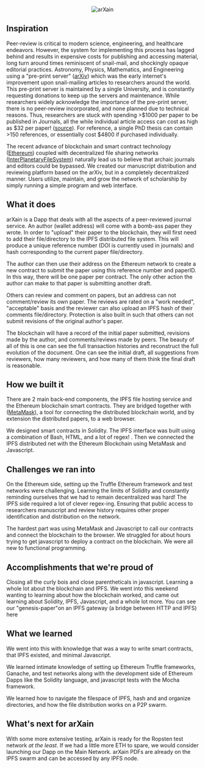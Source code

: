 <p align="center">
  <img src="https://github.com/david-hopper/arXain/blob/master/src/images/logo_name.png" alt="arXain" /></center>
</p>

## Inspiration

Peer-review is critical to modern science, engineering, and healthcare
endeavors. However, the system for implementing this process has lagged behind
and results in expensive costs for publishing and accessing material, long turn
around times reminiscent of snail-mail, and shockingly opaque editorial
practices. Astronomy, Physics, Mathematics, and Engineering using a "pre-print
server" ([arXiv](https://arxiv.org)) which was the early internet's improvement
upon snail-mailing articles to researchers around the world. This pre-print
server is maintained by a single University, and is constantly requesting
donations to keep up the servers and maintenance. While researchers widely
acknowledge the importance of the pre-print server, there is no peer-review
incorporated, and none planned due to technical reasons. Thus, researchers are
stuck with spending >$1000 per paper to be published in Journals, all the while
individual article access can cost as high as $32 per paper!
([source](https://www.nature.com/subscriptions/purchasing.html)). For reference,
a single PhD thesis can contain >150 references, or essentially cost $4800 if
purchased individually.

The recent advance of blockchain and smart contract technology
([Ethereum](https://www.ethereum.org/)) coupled with decentralized
file sharing networks ([InterPlanetaryFileSystem](https://ipfs.io))
naturally lead us to believe that archaic journals and editors could
be bypassed. We created our manuscript distribution and reviewing
platform based on the arXiv, but in a completely decentralized manner.
Users utilize, maintain, and grow the network of scholarship by simply
running a simple program and web interface.


## What it does

arXain is a Dapp that deals with all the aspects of a peer-reviewed journal service.
An author (wallet address) will come with a bomb-ass paper they wrote.
In order to "upload" their paper to the blockchain, they will first
need to add their file/directory to the IPFS distributed file system. This will
produce a unique reference number (DOI is currently used in journals)
and hash corresponding to the current paper file/directory.

The author can then use their address on the Ethereum network to create a new contract
to submit the paper using this reference number and paperID. In this way, there will
be one paper per contract. The only other action the
author can make to that paper is submitting another draft.

Others can review and comment on papers, but an address can not comment/review
its own paper. The reviews are rated on a "work needed", "acceptable" basis
and the reviewer can also upload an IPFS hash of their comments file/directory.
Protection is also built in such that others can not submit revisions of the
original author's paper.

The blockchain will have a record of the initial paper submitted, revisions made
by the author, and comments/reviews made by peers. The beauty of all of this is
one can see the full transaction histories and reconstruct the full evolution of
the document. One can see the initial draft, all suggestions from reviewers,
how many reviewers, and how many of them think the final draft is reasonable.

## How we built it
There are 2 main back-end components, the IPFS file hosting service
and the Ethereum blockchain smart contracts. They are bridged together
with ([MetaMask](https://metamask.io/)), a tool for connecting
the distributed blockchain world, and by extension the distributed
papers, to a web browser.

We designed smart contracts in Solidity. The IPFS interface was built using a
combination of Bash, HTML, and a lot of regex!
. Then we connected the IPFS distributed net with the Ethereum Blockchain using
MetaMask and Javascript.

## Challenges we ran into

On the Ethereum side, setting up the Truffle Ethereum framework and test
networks were challenging. Learning the limits of Solidity and constantly
reminding ourselves that we had to remain decentralized was hard!
The IPFS side required a lot of clever regex-ing. Ensuring that public access
to researchers manuscript and review history requires other proper identification
and distribution on the network.

The hardest part was using MetaMask and Javascript to call our contracts
and connect the blockchain to the browser. We struggled for about hours
trying to get javascript to deploy a contract on the blockchain. We were all
new to functional programming.

## Accomplishments that we're proud of

Closing all the curly bois and close parentheticals in javascript.
Learning a whole lot about the blockchain and IPFS. We went into this
weekend wanting to learning about how the blockchain worked, and came out
learning about Solidity, IPFS, Javascript, and a whole lot more. You can
see our "genesis-paper"on an IPFS gateway (a bridge between HTTP and IPFS) here

## What we learned

We went into this with knowledge that was a way to write smart contracts,
that IPFS existed, and minimal Javascript.

We learned intimate knowledge of setting up Ethereum Truffle frameworks,
Ganache, and test networks along with the development side of Ethereum
Dapps like the Solidity language, and javascript tests with the Mocha framework.

We learned how to navigate the filespace of IPFS, hash and and organize directories,
and how the file distribution works on a P2P swarm.

## What's next for arXain

With some more extensive testing, arXain is ready for the Ropsten test network
_at the least_. If we had a little more ETH to spare, we would consider launching
our Dapp on the Main Network. arXain PDFs are already on the IPFS swarm and can
be accessed by any IPFS node.
